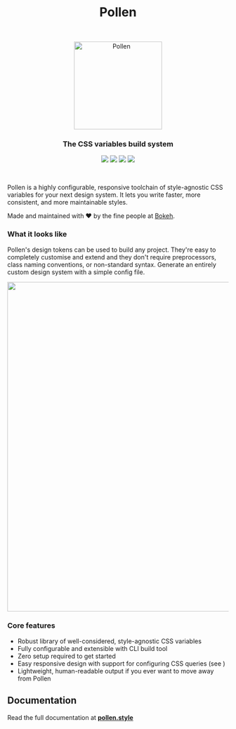 <h1 align="center"> Pollen </h1> <br>
<p align="center">
  <a href="https://www.pollen.style/">
    <img alt="Pollen" title="Pollen" src="https://i.imgur.com/wensu33.png" width="200">
  </a>
</p>

<h3 align="center">The CSS variables build system</h3>

<p align="center">
  <img src="https://img.shields.io/npm/v/pollen-css.svg?style=flat" />
  <img src="https://img.badgesize.io/https://unpkg.com/pollen-css/pollen.css?compression=gzip&label=size">
  <img src="https://github.com/heybokeh/pollen/actions/workflows/main.yml/badge.svg">
  <img src="https://img.shields.io/npm/l/pollen-css">
</p>
  
<br/>

Pollen is a highly configurable, responsive toolchain of style-agnostic CSS variables for your next design system. It lets you write faster, more consistent, and more maintainable styles.

Made and maintained with ❤️ by the fine people at [Bokeh](https://bokeh.photo).

### What it looks like

Pollen's design tokens can be used to build any project. They're easy to completely customise and extend and they don't require preprocessors, class naming conventions, or non-standard syntax. Generate an entirely custom design system with a simple config file.

<p align="center">
  <img src="https://i.imgur.com/ZNfrTAz.jpg" width="750">
</p>

### Core features

- Robust library of well-considered, style-agnostic CSS variables
- Fully configurable and extensible with CLI build tool
- Zero setup required to get started
- Easy responsive design with support for configuring CSS queries (see )
- Lightweight, human-readable output if you ever want to move away from Pollen

## Documentation

Read the full documentation at **[pollen.style](https://www.pollen.style)**
